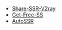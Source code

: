 - [Share-SSR-V2ray](https://github.com/selierlin/Share-SSR-V2ray)
- [Get-Free-SS](https://github.com/maxmeng93/Get-Free-SS)
- [AutoSSR](https://github.com/voken100g/AutoSSR)
